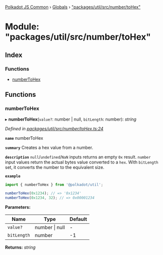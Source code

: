 [Polkadot JS Common](../README.md) › [Globals](../globals.md) › ["packages/util/src/number/toHex"](_packages_util_src_number_tohex_.md)

# Module: "packages/util/src/number/toHex"

## Index

### Functions

* [numberToHex](_packages_util_src_number_tohex_.md#numbertohex)

## Functions

###  numberToHex

▸ **numberToHex**(`value?`: number | null, `bitLength`: number): *string*

*Defined in [packages/util/src/number/toHex.ts:24](https://github.com/polkadot-js/common/blob/437314e5/packages/util/src/number/toHex.ts#L24)*

**`name`** numberToHex

**`summary`** Creates a hex value from a number.

**`description`** 
`null`/`undefined`/`NaN` inputs returns an empty `0x` result. `number` input values return the actual bytes value converted to a `hex`. With `bitLength` set, it converts the number to the equivalent size.

**`example`** 
<BR>

```javascript
import { numberToHex } from '@polkadot/util';

numberToHex(0x1234); // => '0x1234'
numberToHex(0x1234, 32); // => 0x00001234
```

**Parameters:**

Name | Type | Default |
------ | ------ | ------ |
`value?` | number &#124; null | - |
`bitLength` | number | -1 |

**Returns:** *string*
